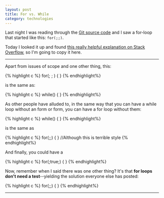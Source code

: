 ```yaml
---
layout: post
title: For vs. While
category: technologies
---
```


Last night I was reading through the [Git source code](https://github.com/shelbyspees/git) and I saw a for-loop that started like this: `for(;;)`.

Today I looked it up and found [this really helpful explanation on Stack Overflow](http://stackoverflow.com/a/6348114/3788802), so I'm going to copy it here.

---

Apart from issues of scope and one other thing, this:

{% highlight c %}
for(<init>; <test>; <step>) {
	<body>
}
{% endhighlight%}

is the same as:

{% highlight c %}
<init>
while(<test>) {
	<body>
	<step>
}
{% endhighlight%}

As other people have alluded to, in the same way that you can have a while loop without an <init> form or <step> form, you can have a for loop without them:

{% highlight c %}
while(<test>) {
	<body>
}
{% endhighlight%}

is the same as

{% highlight c %}
for(;<test>;) {
	<body>
} //Although this is terrible style
{% endhighlight%}

And finally, you could have a

{% highlight c %}
for(;true;) {
	<body>
}
{% endhighlight%}

Now, remember when I said there was one other thing? It's that **for loops don't need a test**--yielding the solution everyone else has posted:

{% highlight c %}
for(;;) {
	<body>
}
{% endhighlight%}

---